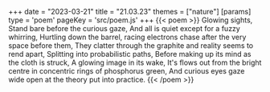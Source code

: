 +++
date = "2023-03-21"
title = "21.03.23"
themes = ["nature"]
[params]
  type = 'poem'
  pageKey = 'src/poem.js'
+++
{{< poem >}}
Glowing sights,
Stand bare before the curious gaze,
And all is quiet except for a fuzzy whirring,
Hurtling down the barrel, racing electrons chase after the very space before them,
They clatter through the graphite and reality seems to rend apart,
Splitting into probabilistic paths,
Before making up its mind as the cloth is struck,
A glowing image in its wake,
It's flows out from the bright centre in concentric rings of phosphorus green,
And curious eyes gaze wide open at the theory put into practice.
{{< /poem >}}